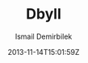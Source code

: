 ---
title: "Dbyll"
github: https://github.com/dbtek/dbyll
demo: http://dbtek.github.io/dbyll/
author: Ismail Demirbilek
ssg:
  - Jekyll
cms:
  - No Cms
date: 2013-11-14T15:01:59Z
github_branch: master
description: "Stylish, minimalistic theme for jekyll."
stale: true
---